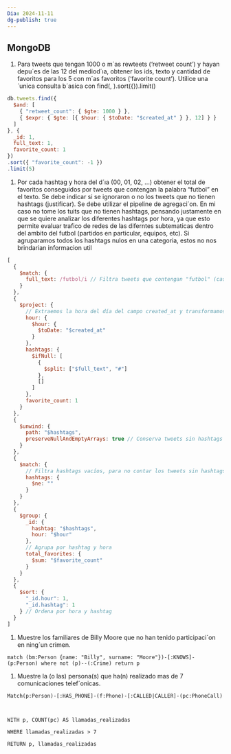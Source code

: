 ```yaml
---
Dia: 2024-11-11
dg-publish: true
---
```

## MongoDB

1. Para tweets que tengan 1000 o m´as rewteets (‘retweet count’) y hayan depu´es de las 12 del mediod´ıa, obtener los ids, texto y cantidad de favoritos para los 5 con m´as favoritos (‘favorite count’). Utilice una ´unica consulta b´asica con find(, ).sort({}).limit()
```js
db.tweets.find({
  $and: [
    { "retweet_count": { $gte: 1000 } },
    { $expr: { $gte: [{ $hour: { $toDate: "$created_at" } }, 12] } }
  ]
}, {
  _id: 1,
  full_text: 1,
  favorite_count: 1
})
.sort({ "favorite_count": -1 })
.limit(5)
```


1. Por cada hashtag y hora del d´ıa (00, 01, 02, ...) obtener el total de favoritos conseguidos por tweets que contengan la palabra “futbol” en el texto. Se debe indicar si se ignoraron o no los tweets que no tienen hashtags (justificar). Se debe utilizar el pipeline de agregaci´on.
En mi caso no tome los tuits que no tienen hashtags, pensando justamente en que se quiere analizar los diferentes hashtags por hora, ya que esto permite evaluar trafico de redes de las diferntes subtematicas dentro del ambito del futbol (partidos en particular, equipos, etc). Si agruparamos todos los hashtags nulos en una categoria, estos no nos brindarian informacion util
```js
[
  {
    $match: {
      full_text: /futbol/i // Filtra tweets que contengan "futbol" (case-insensitive)
    }
  },
  {
    $project: {
      // Extraemos la hora del día del campo created_at y transformamos los hashtags a un array
      hour: {
        $hour: {
          $toDate: "$created_at"
        }
      },
      hashtags: {
        $ifNull: [
          {
            $split: ["$full_text", "#"]
          },
          []
        ]
      },
      favorite_count: 1
    }
  },
  {
    $unwind: {
      path: "$hashtags",
      preserveNullAndEmptyArrays: true // Conserva tweets sin hashtags como array vacío
    }
  },
  {
    $match: {
      // Filtra hashtags vacíos, para no contar los tweets sin hashtags
      hashtags: {
        $ne: ""
      }
    }
  },
  {
    $group: {
      _id: {
        hashtag: "$hashtags",
        hour: "$hour"
      },
      // Agrupa por hashtag y hora
      total_favorites: {
        $sum: "$favorite_count"
      }
    }
  },
  {
    $sort: {
      "_id.hour": 1,
      "_id.hashtag": 1
    } // Ordena por hora y hashtag
  }
]
```
1. Muestre los familiares de Billy Moore que no han tenido participaci´on en ning´un crimen.
```cypher
match (bm:Person {name: "Billy", surname: "Moore"})-[:KNOWS]-(p:Person) where not (p)--(:Crime) return p
```

1. Muestre la (o las) persona(s) que ha(n) realizado mas de 7 comunicaciones telef´onicas.
```cypher
Match(p:Person)-[:HAS_PHONE]-(f:Phone)-[:CALLED|CALLER]-(pc:PhoneCall)

  

WITH p, COUNT(pc) AS llamadas_realizadas

WHERE llamadas_realizadas > 7

RETURN p, llamadas_realizadas
```
